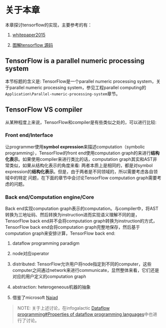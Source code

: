 # 关于本章

本章探讨tensorflow的实现，主要参考的有：

1) [whitepaper2015](http://download.tensorflow.org/paper/whitepaper2015.pdf)

2) [图解tensorflow 源码](https://github.com/yao62995/tensorflow)

## TensorFlow is a parallel numeric processing system

本节标题的含义是: TensorFlow是一个parallel numeric processing system，关于parallel numeric processing system，参见工程parallel computing的`Application\Parallel-numeric-processing-system`章节。

## TensorFlow VS compiler

从某种程度上来说，TensorFlow和compiler是有些类似之处的，可以进行比较:

### Front end/Interface

让programmer使用**symbol expression**来描述computation（symbolic programming），TensorFlow的front end使用computation graph的来进行**结构化表示**。如果使用compiler来进行类比的话，computation graph其实和AST非常类似，如果从结构化表示的角度来看: 两者本质上是相同的，都是对symbol expression的**结构化表示**。但是，由于两者是不同领域的，所以需要考虑各自领域中的特定 问题，在下面的章节中会讨论TensorFlow computation graph需要考虑的问题。

### Back end/Computation engine/Core

Back end实现computation graph表示的computation。与compiler中，将AST转换为三地址码、然后转换为instruction进而实现语义理解不同的是，TensorFlow back end并不会将computation graph转换为instruction的方式，TensorFlow back end会将computation graph完整地保存，然后基于computation graph来安排计算，TensorFlow back end:

1) dataflow programming paradigm

2) node对应operator

3) distributed: TensorFlow允许用户将node指定到不同的computer，这些computer之间通过network来进行communicate，显然整体来看，它们还是对应的用户定义的computation graph

4) abstraction: heterogeneous机器的抽象

5) 借鉴了microsoft [Naiad](https://www.microsoft.com/en-us/research/project/naiad/)



> NOTE: 关于上述讨论，在infogalactic [Dataflow programming#Properties of dataflow programming languages](https://infogalactic.com/info/Dataflow_programming#Properties_of_dataflow_programming_languages)中也进行了讨论。